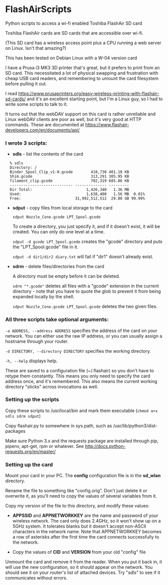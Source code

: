 # FlashAirScripts
Python scripts to access a wi-fi enabled Toshiba FlashAir SD card

Toshiba FlashAir cards are SD cards that are accessible over wi-fi.

(This SD card has a wireless access point plus a CPU running a web server on
Linux. Isn't that amazing?)

This has been tested on Debian Linux with a W-04 version card

I have a Prusa i3 MK3 3D printer that's great, but it prefers to print from an
SD card. This necessitated a lot of physical swapping and frustration with
cheap USB card readers, and remembering to umount the card filesystem before
pulling it out.

I read
https://www.prusaprinters.org/easy-wireless-printing-with-flashair-sd-cards/
and it's an excellent starting point, but I'm a Linux guy, so I had to write
some scripts to talk to it.

It turns out that the webDAV support on this card is rather unreliable and
Linux webDAV clients are poor as well, but it's very good at HTTP
commands. These are documented at
https://www.flashair-developers.com/en/documents/api/

### I wrote 3 scripts:

* **sdls**  - list the contents of the card

```
  % sdls
  Directory: /
  Binder_Spool_Clip_v1-0.gcode        410,730 401.10 KB
  Shim.gcode                          313,291 305.95 KB
  filament_clip.gcode                 702,319 685.86 KB
  ---------------------------- -------------- ---------
  Dir Total:                        1,426,340   1.36 MB
  Used:                             1,638,400   1.56 MB  0.01%
  Free:                        31,992,512,512  29.80 GB 99.99%
```

* **sdput** - copy files from local storage to the card

  `sdput Nozzle_Cone.gcode LPT_Spool.gcode`

  To create a directory, you just specify it, and if it doesn't exist, it will
  be created. You can only do one level at a time.

  `sdput -d gcode LPT_Spool.gcode` creates the "gcode" directory and puts the
  "LPT_Spool.gcode" file in it.

  `sdput -d dir1/dir2 diary.txt` will fail if "dir1" doesn't already exist.

* **sdrm** - delete files/directories from the card

  A directory must be empty before it can be deleted.

  `sdrm "*.gcode"` deletes all files with a "gcode" extension in the current
  directory - note that you have to quote the glob to prevent it from being
  expanded locally by the shell.

  `sdput Nozzle_Cone.gcode LPT_Spool.gcode` deletes the two given files.

### All three scripts take optional arguments:

`-a ADDRESS, --address ADDRESS` specifies the address of the card on your
network. You can either use the raw IP address, or you can usually assign a
hostname through your router.

`-d DIRECTORY, --directory DIRECTORY` specifies the working directory.

`-h, --help` displays help.

These are saved to a configuration file (~/.flashair) so you don't have to
retype them constantly. This means you only need to specify the card address
once, and it's remembered. This also means the current working directory
"sticks" across invocations as well.

### Setting up the scripts

Copy these scripts to /usr/local/bin and mark them executable (`chmod a+x sdls sdrm sdput`)

Copy flashair.py to somewhere in sys.path, such as /usr/lib/python3/dist-packages

Make sure Python 3.x and the requests package are installed through pip,
pipenv, apt-get, rpm or whatever. See
http://docs.python-requests.org/en/master/

### Setting up the card

Mount your card in your PC. The **config** configuration file is in the
**sd_wlan** directory.

Rename the file to something like "config.orig". Don't just delete it or
overwrite it, as you'll need to copy the values of several variables from it.

Copy my version of the file to this directory, and modify these values:

* **APPSSID** and **APPNETWORKKEY** are the name and password of your wireless
  network.  The card only does 2.4GHz, so it won't show up on a 5GHz system.
  It tolerates blanks but it doesn't accept non-ASCII characters in the
  network name. Note that APPNETWORKKEY becomes a row of asterisks after the
  first time the card connects successfully to the network.

* Copy the values of **CID** and **VERSION** from your old "config" file

Unmount the card and remove it from the reader. When you put it back in, it
will use the new configuration, so it should appear on the network. You should
see it on your router's list of attached devices. Try "sdls" to see if it
communicates without errors.
